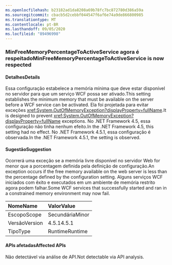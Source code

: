 ```yaml
---
ms.openlocfilehash: b23182ad1da8208a69b78fc7bc872780d386a59a
ms.sourcegitcommit: cbacb5d2cebbf044547f6af6e74a9de866800985
ms.translationtype: MT
ms.contentlocale: pt-BR
ms.lasthandoff: 09/05/2020
ms.locfileid: "89496998"
---
```

### <a name="minfreememorypercentagetoactiveservice-is-now-respected"></a><span data-ttu-id="e1051-101">MinFreeMemoryPercentageToActiveService agora é respeitado</span><span class="sxs-lookup"><span data-stu-id="e1051-101">MinFreeMemoryPercentageToActiveService is now respected</span></span>

#### <a name="details"></a><span data-ttu-id="e1051-102">Detalhes</span><span class="sxs-lookup"><span data-stu-id="e1051-102">Details</span></span>

<span data-ttu-id="e1051-103">Essa configuração estabelece a memória mínima que deve estar disponível no servidor para que um serviço WCF possa ser ativado.</span><span class="sxs-lookup"><span data-stu-id="e1051-103">This setting establishes the minimum memory that must be available on the server before a WCF service can be activated.</span></span> <span data-ttu-id="e1051-104">Ela foi projetada para evitar exceções <xref:System.OutOfMemoryException?displayProperty=fullName>.</span><span class="sxs-lookup"><span data-stu-id="e1051-104">It is designed to prevent <xref:System.OutOfMemoryException?displayProperty=fullName> exceptions.</span></span> <span data-ttu-id="e1051-105">No .NET Framework 4.5, essa configuração não tinha nenhum efeito.</span><span class="sxs-lookup"><span data-stu-id="e1051-105">In the .NET Framework 4.5, this setting had no effect.</span></span> <span data-ttu-id="e1051-106">No .NET Framework 4.5.1, essa configuração é observada.</span><span class="sxs-lookup"><span data-stu-id="e1051-106">In the .NET Framework 4.5.1, the setting is observed.</span></span>

#### <a name="suggestion"></a><span data-ttu-id="e1051-107">Sugestão</span><span class="sxs-lookup"><span data-stu-id="e1051-107">Suggestion</span></span>

<span data-ttu-id="e1051-108">Ocorrerá uma exceção se a memória livre disponível no servidor Web for menor que a porcentagem definida pela definição de configuração.</span><span class="sxs-lookup"><span data-stu-id="e1051-108">An exception occurs if the free memory available on the web server is less than the percentage defined by the configuration setting.</span></span> <span data-ttu-id="e1051-109">Alguns serviços WCF iniciados com êxito e executados em um ambiente de memória restrito agora podem falhar.</span><span class="sxs-lookup"><span data-stu-id="e1051-109">Some WCF services that successfully started and ran in a constrained memory environment may now fail.</span></span>

| <span data-ttu-id="e1051-110">Nome</span><span class="sxs-lookup"><span data-stu-id="e1051-110">Name</span></span>    | <span data-ttu-id="e1051-111">Valor</span><span class="sxs-lookup"><span data-stu-id="e1051-111">Value</span></span>       |
|:--------|:------------|
| <span data-ttu-id="e1051-112">Escopo</span><span class="sxs-lookup"><span data-stu-id="e1051-112">Scope</span></span>   |<span data-ttu-id="e1051-113">Secundária</span><span class="sxs-lookup"><span data-stu-id="e1051-113">Minor</span></span>|
|<span data-ttu-id="e1051-114">Versão</span><span class="sxs-lookup"><span data-stu-id="e1051-114">Version</span></span>|<span data-ttu-id="e1051-115">4.5.1</span><span class="sxs-lookup"><span data-stu-id="e1051-115">4.5.1</span></span>|
|<span data-ttu-id="e1051-116">Tipo</span><span class="sxs-lookup"><span data-stu-id="e1051-116">Type</span></span>|<span data-ttu-id="e1051-117">Runtime</span><span class="sxs-lookup"><span data-stu-id="e1051-117">Runtime</span></span>|

#### <a name="affected-apis"></a><span data-ttu-id="e1051-118">APIs afetadas</span><span class="sxs-lookup"><span data-stu-id="e1051-118">Affected APIs</span></span>

<span data-ttu-id="e1051-119">Não detectável via análise de API.</span><span class="sxs-lookup"><span data-stu-id="e1051-119">Not detectable via API analysis.</span></span>

<!--

#### Affected APIs

Not detectable via API analysis.

-->
